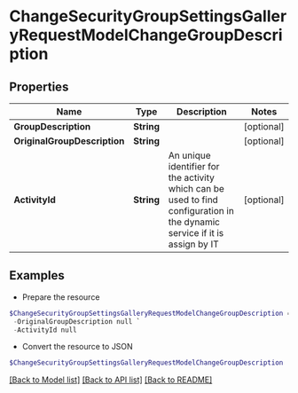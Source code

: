 # ChangeSecurityGroupSettingsGalleryRequestModelChangeGroupDescription
## Properties

Name | Type | Description | Notes
------------ | ------------- | ------------- | -------------
**GroupDescription** | **String** |  | [optional] 
**OriginalGroupDescription** | **String** |  | [optional] 
**ActivityId** | **String** | An unique identifier for the activity which can be used to find configuration in the dynamic service if it is assign by IT | [optional] 

## Examples

- Prepare the resource
```powershell
$ChangeSecurityGroupSettingsGalleryRequestModelChangeGroupDescription = New-Cloud.Governance.ClientChangeSecurityGroupSettingsGalleryRequestModelChangeGroupDescription  -GroupDescription null `
 -OriginalGroupDescription null `
 -ActivityId null
```

- Convert the resource to JSON
```powershell
$ChangeSecurityGroupSettingsGalleryRequestModelChangeGroupDescription | ConvertTo-JSON
```

[[Back to Model list]](../README.md#documentation-for-models) [[Back to API list]](../README.md#documentation-for-api-endpoints) [[Back to README]](../README.md)

